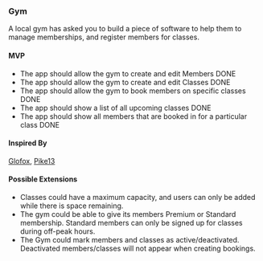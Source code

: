 ### Gym

A local gym has asked you to build a piece of software to help them to manage memberships, and register members for classes.

#### MVP

- The app should allow the gym to create and edit Members DONE
- The app should allow the gym to create and edit Classes DONE <partially>
- The app should allow the gym to book members on specific classes DONE
- The app should show a list of all upcoming classes DONE
- The app should show all members that are booked in for a particular class DONE

#### Inspired By
[Glofox](https://www.glofox.com/club-solution/), [Pike13](https://www.pike13.com/pike13-scheduling-software-demo)

#### Possible Extensions

- Classes could have a maximum capacity, and users can only be added while there is space remaining.
- The gym could be able to give its members Premium or Standard membership. Standard members can only be signed up for classes during off-peak hours.
- The Gym could mark members and classes as active/deactivated. Deactivated members/classes will not appear when creating bookings. 
